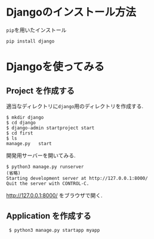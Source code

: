 # Djangoのインストール方法
`pip`を用いたインストール
```
pip install django
```

# Djangoを使ってみる

## Project を作成する
適当なディレクトリに`django`用のディレクトリを作成する.
```
$ mkdir django
$ cd django
$ django-admin startproject start
$ cd first
$ ls
manage.py	start
```
開発用サーバーを開いてみる.
```
$ python3 manage.py runserver  
(省略)
Starting development server at http://127.0.0.1:8000/
Quit the server with CONTROL-C.
```
 http://127.0.0.1:8000/ をブラウザで開く.
 
## Application を作成する
```
 $ python3 manage.py startapp myapp
```
